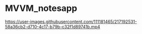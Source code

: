 # MVVM_notesapp

https://user-images.githubusercontent.com/111181465/217192531-58a36cb2-d710-4c17-b79b-c32f1d89741b.mp4

